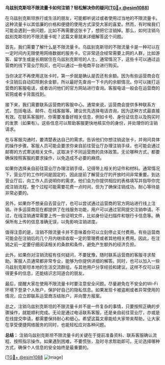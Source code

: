 **乌兹别克斯坦不限流量卡如何注销？轻松解决你的疑问[[TG💪+ @esim1088](https://t.me/s/esim1088)]**

在乌兹别克斯坦旅行或生活的朋友，可能都听说过或者使用过当地的不限流量卡。这种流量卡以其低廉的价格和便捷的使用方式深受大家的喜爱。然而，有时候我们可能会遇到一些问题，比如不再需要这张卡了，想把它注销掉。那么，如何注销乌兹别克斯坦的不限流量卡呢？这篇文章就来详细解答这个问题。

首先，我们需要了解什么是不限流量卡。乌兹别克斯坦的不限流量卡是一种可以在一定时间内无限使用网络数据的服务卡。它非常适合经常需要上网的人群，比如游客、留学生或是长期居住在乌兹别克斯坦的人士。通常情况下，这些卡可以通过运营商的线下营业厅购买，也可以通过一些电商平台进行购买。

当你决定不再使用这张卡时，第一步就是确认是否还有余额。因为有些运营商会在卡注销后自动扣除剩余金额，所以最好先查询一下卡内的余额情况。你可以拨打运营商的客服电话，或者访问他们的官方网站进行查询。客服电话一般会在运营商的官网或者卡背面找到。

接下来，我们需要联系运营商的客服中心。通常来说，运营商会提供多种联系方式，包括电话、邮件、在线客服等。建议优先选择电话咨询，因为这种方式最直接有效。在联系客服时，你需要准备好相关信息，例如卡号、身份证信息以及购买时的发票（如果有）。这些信息可以帮助客服更快地核实你的身份，并处理你的注销请求。

在与客服沟通时，要清楚表达自己的需求。告诉他们你想注销这张卡，并询问具体的操作步骤。客服人员可能会要求你亲自前往营业厅办理注销手续，也可能会通过邮寄的方式寄送相关文件。这取决于不同运营商的具体政策。无论哪种方式，都要确保按照客服的要求操作，以免造成不必要的麻烦。

如果你选择亲自前往营业厅办理注销手续，记得带上相关的证件和材料。通常情况下，营业厅的工作时间是固定的，因此提前了解营业厅的开放时间非常重要。到达营业厅后，向工作人员说明你的需求，他们会为你提供相应的表格填写并指导你完成注销流程。整个过程可能需要花费一点时间，但为了确保注销成功，耐心等待是非常必要的。

另外，如果你不想亲自去营业厅，也可以尝试通过运营商的官方网站进行线上注销。许多运营商现在都提供了在线服务功能，用户可以通过官网提交注销申请。不过，在线注销通常需要上传一些证明文件，比如身份证扫描件和银行卡信息等。确保所有上传的信息准确无误，以免影响注销进度。

值得注意的是，注销不限流量卡并不意味着你可以立刻停止支付费用。有些运营商可能会在注销后的几个月内继续收取一定的管理费或者其他相关费用。因此，在注销之前一定要仔细阅读相关的条款和条件，避免产生额外的经济负担。

此外，如果你对注销流程有任何疑问，不要犹豫，随时联系运营商的客服寻求帮助。客服人员通常都非常专业，能够为你提供详细的解答。同时，也可以加入一些乌兹别克斯坦本地的生活交流群组，与其他用户分享经验和建议。这样不仅可以获得更多的信息，还能结识志同道合的朋友。

最后，提醒大家在使用不限流量卡时要注意安全问题。尽量避免在不安全的Wi-Fi环境下登录个人账户，保护好自己的隐私信息。如果发现卡被盗刷或者异常使用的情况，应立即联系运营商冻结账户，并向警方报案。

总之，注销乌兹别克斯坦的不限流量卡并不是一件复杂的事情，只要按照正确的步骤操作，就能顺利完成。无论是通过电话联系客服，还是亲自前往营业厅，亦或是在线提交申请，都需要保持耐心和细心。希望这篇文章能给大家带来帮助，让大家在享受便捷网络服务的同时，也能轻松应对各种问题。

**总结：**
注销乌兹别克斯坦不限流量卡的关键在于提前准备资料、联系客服确认流程、按照指示操作。如果遇到困难，不要慌张，及时寻求帮助即可。无论选择哪种方式，确保个人信息的安全始终是最重要的。

[[TG💪+ @esim1088](https://t.me/s/esim1088) ![Image](https://i.postimg.cc/4NQfJmqS/Snipaste-2025-05-13-00-14-12.png)]
